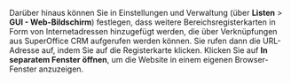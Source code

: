 <!-- markdownlint-disable-file MD041 -->
Darüber hinaus können Sie in Einstellungen und Verwaltung (über **Listen** > **GUI - Web-Bildschirm**) festlegen, dass weitere Bereichsregisterkarten in Form von Internetadressen hinzugefügt werden, die über Verknüpfungen aus SuperOffice CRM aufgerufen werden können. Sie rufen dann die URL-Adresse auf, indem Sie auf die Registerkarte klicken. Klicken Sie auf **In separatem Fenster öffnen**, um die Website in einem eigenen Browser-Fenster anzuzeigen.
